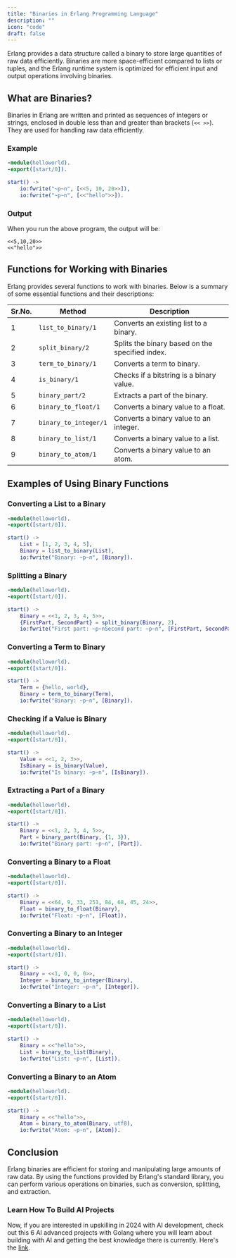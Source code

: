 ```yaml
---
title: "Binaries in Erlang Programming Language"
description: ""
icon: "code"
draft: false
---
```


Erlang provides a data structure called a binary to store large quantities of raw data efficiently. Binaries are more space-efficient compared to lists or tuples, and the Erlang runtime system is optimized for efficient input and output operations involving binaries.

## What are Binaries?

Binaries in Erlang are written and printed as sequences of integers or strings, enclosed in double less than and greater than brackets (`<< >>`). They are used for handling raw data efficiently.

### Example

```erlang
-module(helloworld).
-export([start/0]).

start() ->
    io:fwrite("~p~n", [<<5, 10, 20>>]),
    io:fwrite("~p~n", [<<"hello">>]).
```

### Output

When you run the above program, the output will be:

```plaintext
<<5,10,20>>
<<"hello">>
```

## Functions for Working with Binaries

Erlang provides several functions to work with binaries. Below is a summary of some essential functions and their descriptions:

| Sr.No. | Method                | Description                                     |
| ------ | --------------------- | ----------------------------------------------- |
| 1      | `list_to_binary/1`    | Converts an existing list to a binary.          |
| 2      | `split_binary/2`      | Splits the binary based on the specified index. |
| 3      | `term_to_binary/1`    | Converts a term to binary.                      |
| 4      | `is_binary/1`         | Checks if a bitstring is a binary value.        |
| 5      | `binary_part/2`       | Extracts a part of the binary.                  |
| 6      | `binary_to_float/1`   | Converts a binary value to a float.             |
| 7      | `binary_to_integer/1` | Converts a binary value to an integer.          |
| 8      | `binary_to_list/1`    | Converts a binary value to a list.              |
| 9      | `binary_to_atom/1`    | Converts a binary value to an atom.             |

## Examples of Using Binary Functions

### Converting a List to a Binary

```erlang
-module(helloworld).
-export([start/0]).

start() ->
    List = [1, 2, 3, 4, 5],
    Binary = list_to_binary(List),
    io:fwrite("Binary: ~p~n", [Binary]).
```

### Splitting a Binary

```erlang
-module(helloworld).
-export([start/0]).

start() ->
    Binary = <<1, 2, 3, 4, 5>>,
    {FirstPart, SecondPart} = split_binary(Binary, 2),
    io:fwrite("First part: ~p~nSecond part: ~p~n", [FirstPart, SecondPart]).
```

### Converting a Term to Binary

```erlang
-module(helloworld).
-export([start/0]).

start() ->
    Term = {hello, world},
    Binary = term_to_binary(Term),
    io:fwrite("Binary: ~p~n", [Binary]).
```

### Checking if a Value is Binary

```erlang
-module(helloworld).
-export([start/0]).

start() ->
    Value = <<1, 2, 3>>,
    IsBinary = is_binary(Value),
    io:fwrite("Is binary: ~p~n", [IsBinary]).
```

### Extracting a Part of a Binary

```erlang
-module(helloworld).
-export([start/0]).

start() ->
    Binary = <<1, 2, 3, 4, 5>>,
    Part = binary_part(Binary, {1, 3}),
    io:fwrite("Binary part: ~p~n", [Part]).
```

### Converting a Binary to a Float

```erlang
-module(helloworld).
-export([start/0]).

start() ->
    Binary = <<64, 9, 33, 251, 84, 68, 45, 24>>,
    Float = binary_to_float(Binary),
    io:fwrite("Float: ~p~n", [Float]).
```

### Converting a Binary to an Integer

```erlang
-module(helloworld).
-export([start/0]).

start() ->
    Binary = <<1, 0, 0, 0>>,
    Integer = binary_to_integer(Binary),
    io:fwrite("Integer: ~p~n", [Integer]).
```

### Converting a Binary to a List

```erlang
-module(helloworld).
-export([start/0]).

start() ->
    Binary = <<"hello">>,
    List = binary_to_list(Binary),
    io:fwrite("List: ~p~n", [List]).
```

### Converting a Binary to an Atom

```erlang
-module(helloworld).
-export([start/0]).

start() ->
    Binary = <<"hello">>,
    Atom = binary_to_atom(Binary, utf8),
    io:fwrite("Atom: ~p~n", [Atom]).
```

## Conclusion

Erlang binaries are efficient for storing and manipulating large amounts of raw data. By using the functions provided by Erlang's standard library, you can perform various operations on binaries, such as conversion, splitting, and extraction.

### Learn How To Build AI Projects

Now, if you are interested in upskilling in 2024 with AI development, check out this 6 AI advanced projects with Golang where you will learn about building with AI and getting the best knowledge there is currently. Here's the [link](https://akhilsharmatech.gumroad.com/l/zgxqq).
